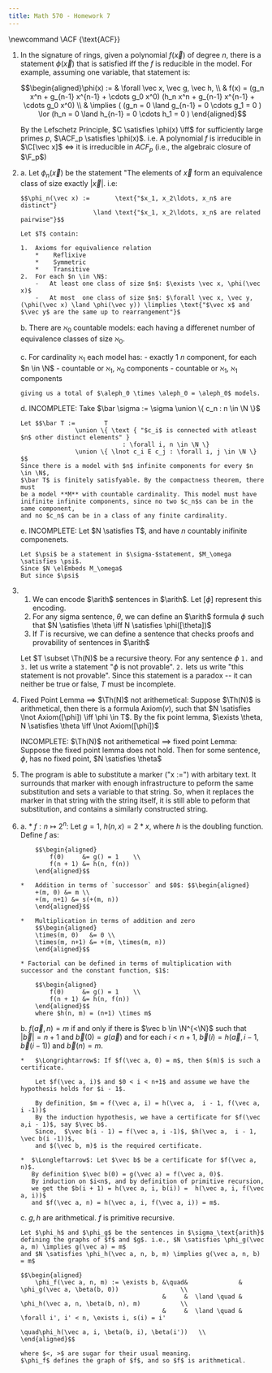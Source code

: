 ```yaml
---
title: Math 570 - Homework 7
---
```


\newcommand \ACF {\text{ACF}}

1.  In the signature of rings, given a polynomial $f(\vec x)$ of degree $n$, there is a statement
    $\phi(\vec x)$ that is satisfied iff the $f$ is reducible in the model.
    For example, assuming one variable, that statement is:
 
    $$\begin{aligned}\phi(x) := & \forall \vec x, \vec g, \vec h, \\
                 & f(x) = (g_n x^n + g_{n-1} x^{n-1} + \cdots g_0 x^0)
                          (h_n x^n + g_{n-1} x^{n-1} + \cdots g_0 x^0) \\
                 & \implies (      (g_n = 0 \land g_{n-1} = 0 \cdots g_1 = 0 )
                              \lor (h_n = 0 \land h_{n-1} = 0 \cdots h_1 = 0 )
    \end{aligned}$$

    By the Lefschetz Principle, $C \satisfies \phi(x) \iff$ for
    sufficiently large primes $p$, $\ACF_p \satisfies \phi(x)$.
    i.e. A polynomial $f$ is irreducible in $\C[\vec x]$ $\iff$ it is
    irreducible in $ACF_p$ (i.e., the algebraic closure of $\F_p$)

2.  a.  Let $\phi_n(\vec x)$ be the statement "The elements of $\vec x$
        form an equivalence class of size exactly $|\vec x|$. i.e:

        $$\phi_n(\vec x) :=       \text{"$x_1, x_2\ldots, x_n$ are distinct"}
                            \land \text{"$x_1, x_2\ldots, x_n$ are related pairwise"}$$

        Let $T$ contain:

        1.  Axioms for equivalience relation
            *    Reflixive
            *    Symmetric
            *    Transitive
        2.  For each $n \in \N$:
            -   At least one class of size $n$: $\exists \vec x, \phi(\vec x)$
            -   At most  one class of size $n$: $\forall \vec x, \vec y, (\phi(\vec x) \land \phi(\vec y)) \limplies \text{"$\vec x$ and $\vec y$ are the same up to rearrangement"}$

    b.  There are $\aleph_0$ countable models: each having a differenet
        number of equivalence classes of size $\aleph_0$.

    c.  For cardinality $\aleph_1$ each model has:
        -   exactly 1 $n$ component, for each $n \in \N$
        -   countable or $\aleph_1$, $\aleph_0$ components
        -   countable or $\aleph_1$, $\aleph_1$ components

        giving us a total of $\aleph_0 \times \aleph_0 = \aleph_0$ models.

    d.  INCOMPLETE: Take $\bar \sigma := \sigma
                             \union \{ c_n : n \in \N \}$

        Let $$\bar T :=        T 
                       \union \{ \text { "$c_i$ is connected with atleast $n$ other distinct elements" }
                                    : \forall i, n \in \N \}
                       \union \{ \lnot c_i E c_j : \forall i, j \in \N \}
        $$
        Since there is a model with $n$ infinite components for every $n \in \N$,
        $\bar T$ is finitely satisfyable. By the compactness theorem, there must
        be a model **M** with countable cardinality. This model must have
        inifinite infinite components, since no two $c_n$s can be in the same component,
        and no $c_n$ can be in a class of any finite cardinality.
        
    e.  INCOMPLETE: Let $N \satisfies T$, and have $n$ countably inifinite componenets.
    
        Let $\psi$ be a statement in $\sigma-$statement, $M_\omega \satisfies \psi$.
        Since $N \elEmbeds M_\omega$
        But since $\psi$
        
3.  1.  We can encode $\arith$ sentences in $\arith$. Let $[\phi]$
        represent this encoding.
    2.  For any sigma sentence, $\theta$, we can define an $\arith$
        formula $\phi$ such that
        $N \satisfies \theta \iff N \satisfies \phi([\theta])$
    3.  If $T$ is recursive, we can define a sentence that checks proofs
        and provability of sentences in $\arith$

    Let $T \subset \Th(N)$ be a recursive theory. For any sentence $\phi$
    `1.` and `3.` let us write a statement "$\phi$ is not provable".
    `2.` lets us write "this statement is not provable". Since this
    statement is a paradox -- it can neither be true or false, $T$ must be
    incomplete.

4.  Fixed Point Lemma $\implies$ $\Th(N)$ not arithemetical:
    Suppose $\Th(N)$ is arithmetical, then there is a formula $\text{Axiom}(v)$,
    such that $N \satisfies \lnot Axiom([\phi]) \iff \phi \in T$.
    By the fix point lemma, $\exists \theta, N \satisfies \theta \iff \lnot Axiom([\phi])$

    INCOMPLETE: $\Th(N)$ not arithemetical $\implies$ fixed point Lemma:
    Suppose the fixed point lemma does not hold. Then for some sentence,
    $\phi$, has no fixed point, $N \satisfies \theta$ 

5.  The program is able to substitute a marker ("x :=") with arbitary
    text. It surrounds that marker with enough infrastructure to peform
    the same substitution and sets a variable to that string. So, when
    it replaces the marker in that string with the string itself, it is
    still able to peform that substitution, and contains a similarly
    constructed string.

6.  a.  *   $f: n \mapsto 2^n$:
            Let $g = 1$, $h(n, x) = 2*x$, where $h$ is the doubling function. Define $f$ as:

            $$\begin{aligned}
                f(0)     &= g() = 1    \\
                f(n + 1) &= h(n, f(n))
            \end{aligned}$$ 
    
        *   Addition in terms of `successor` and $0$: $$\begin{aligned}
            +(m, 0) &= m \\
            +(m, n+1) &= s(+(m, n)) 
            \end{aligned}$$
            
        *   Multiplication in terms of addition and zero
            $$\begin{aligned}
            \times(m, 0)   &= 0 \\
            \times(m, n+1) &= +(m, \times(m, n))
            \end{aligned}$$
    
        * Factorial can be defined in terms of multiplication with successor and the constant function, $1$:
        
            $$\begin{aligned}
                f(0)     &= g() = 1    \\
                f(n + 1) &= h(n, f(n))
            \end{aligned}$$ 
            where $h(n, m) = (n+1) \times m$
        
    b.  $f(\vec a, n) = m$ if and only if there is $\vec b \in \N^{<\N}$ such 
        that $|\vec b| = n + 1$
        and $\vec b(0) = g(\vec a)$
        and for each $i < n + 1$, $\vec b(i) = h(\vec a, i -1, \vec b(i - 1))$
        and $\vec b(n) = m$.

        *   $\Longrightarrow$: If $f(\vec a, 0) = m$, then $(m)$ is such a certificate.

            Let $f(\vec a, i)$ and $0 < i < n+1$ and assume we have the hypothesis holds for $i - 1$.
            
            By definition, $m = f(\vec a, i) = h(\vec a,  i - 1, f(\vec a, i -1))$
            By the induction hypothesis, we have a certificate for $f(\vec a,i - 1)$, say $\vec b$.
            Since,  $\vec b(i - 1) = f(\vec a, i -1)$, $h(\vec a,  i - 1, \vec b(i -1))$,
            and $(\vec b, m)$ is the required certificate.
            
        *  $\Longleftarrow$: Let $\vec b$ be a certificate for $f(\vec a, n)$.
           By definition $\vec b(0) = g(\vec a) = f(\vec a, 0)$.
           By induction on $i<n$, and by definition of primitive recursion, 
           we get the $b(i + 1) = h(\vec a, i, b(i)) =  h(\vec a, i, f(\vec a, i))$
           and $f(\vec a, n) = h(\vec a, i, f(\vec a, i)) = m$.
           
    c.  $g, h$ are arithmetical.  $f$ is primitive recursive.
        
        Let $\phi_h$ and $\phi_g$ be the sentences in $\sigma_\text{arith}$ 
        defining the graphs of $f$ and $g$. i.e., $N \satisfies \phi_g(\vec a, m) \implies g(\vec a) = m$ 
        and $N \satisfies \phi_h(\vec a, n, b, m) \implies g(\vec a, n, b) = m$ 
         
        $$\begin{aligned}
            \phi_f(\vec a, n, m) := \exists b, &\quad&              & \phi_g(\vec a, \beta(b, 0))                 \\
                                               &     &  \land \quad & \phi_h(\vec a, n, \beta(b, n), m)           \\
                                               &     &  \land \quad & \forall i', i' < n, \exists i, s(i) = i'      
                                                                      \quad\phi_h(\vec a, i, \beta(b, i), \beta(i'))   \\
        \end{aligned}$$

        where $<, >$ are sugar for their usual meaning.
        $\phi_f$ defines the graph of $f$, and so $f$ is arithmetical.
